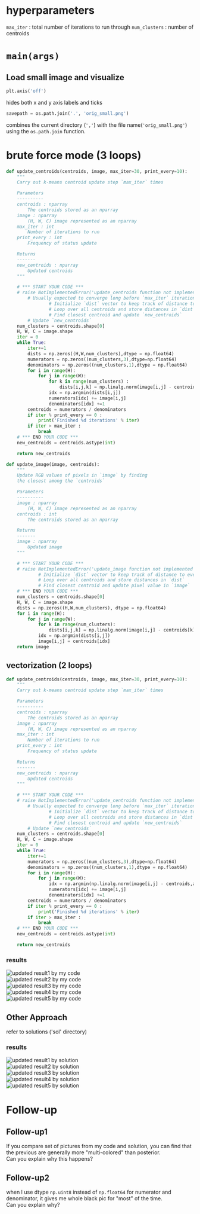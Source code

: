 # hyperparameters
`max_iter` : total number of iterations to run through
`num_clusters` : number of centroids

# `main(args)`

## Load small image and visualize
```python
plt.axis('off')
```
hides both x and y axis labels and ticks

```python
savepath = os.path.join('.', 'orig_small.png')
```
combines the current directory (`','`) with the file name(`'orig_small.png'`) using the `os.path.join` function.  


# brute force mode (3 loops)

```python
def update_centroids(centroids, image, max_iter=30, print_every=10):
    """
    Carry out k-means centroid update step `max_iter` times

    Parameters
    ----------
    centroids : nparray
        The centroids stored as an nparray
    image : nparray
        (H, W, C) image represented as an nparray
    max_iter : int
        Number of iterations to run
    print_every : int
        Frequency of status update

    Returns
    -------
    new_centroids : nparray
        Updated centroids
    """

    # *** START YOUR CODE ***
    # raise NotImplementedError('update_centroids function not implemented')
        # Usually expected to converge long before `max_iter` iterations
                # Initialize `dist` vector to keep track of distance to every centroid
                # Loop over all centroids and store distances in `dist`
                # Find closest centroid and update `new_centroids`
        # Update `new_centroids`
    num_clusters = centroids.shape[0]
    H, W, C = image.shape
    iter = 0
    while True:
        iter+=1
        dists = np.zeros((H,W,num_clusters),dtype = np.float64)
        numerators = np.zeros((num_clusters,3),dtype=np.float64)
        denominators = np.zeros((num_clusters,1),dtype = np.float64)
        for i in range(H):
            for j in range(W):
                for k in range(num_clusters) : 
                    dists[i,j,k] = np.linalg.norm(image[i,j] - centroids[k])
                idx = np.argmin(dists[i,j])
                numerators[idx] += image[i,j]
                denominators[idx] +=1
        centroids = numerators / denominators
        if iter % print_every == 0 :
            print('Finished %d iterations' % iter)
        if iter > max_iter :
            break
    # *** END YOUR CODE ***
    new_centroids = centroids.astype(int)

    return new_centroids
```


```python
def update_image(image, centroids):
    """
    Update RGB values of pixels in `image` by finding
    the closest among the `centroids`

    Parameters
    ----------
    image : nparray
        (H, W, C) image represented as an nparray
    centroids : int
        The centroids stored as an nparray

    Returns
    -------
    image : nparray
        Updated image
    """

    # *** START YOUR CODE ***
    # raise NotImplementedError('update_image function not implemented')
            # Initialize `dist` vector to keep track of distance to every centroid
            # Loop over all centroids and store distances in `dist`
            # Find closest centroid and update pixel value in `image`
    # *** END YOUR CODE ***
    num_clusters = centroids.shape[0]
    H, W, C = image.shape
    dists = np.zeros((H,W,num_clusters), dtype = np.float64)
    for i in range(H):
        for j in range(W):
            for k in range(num_clusters):
                dists[i,j,k] = np.linalg.norm(image[i,j] - centroids[k], axis = 1)
            idx = np.argmin(dists[i,j])
            image[i,j] = centroids[idx]
    return image
```

## vectorization (2 loops)
```python
def update_centroids(centroids, image, max_iter=30, print_every=10):
    """
    Carry out k-means centroid update step `max_iter` times

    Parameters
    ----------
    centroids : nparray
        The centroids stored as an nparray
    image : nparray
        (H, W, C) image represented as an nparray
    max_iter : int
        Number of iterations to run
    print_every : int
        Frequency of status update

    Returns
    -------
    new_centroids : nparray
        Updated centroids
    """

    # *** START YOUR CODE ***
    # raise NotImplementedError('update_centroids function not implemented')
        # Usually expected to converge long before `max_iter` iterations
                # Initialize `dist` vector to keep track of distance to every centroid
                # Loop over all centroids and store distances in `dist`
                # Find closest centroid and update `new_centroids`
        # Update `new_centroids`
    num_clusters = centroids.shape[0]
    H, W, C = image.shape
    iter = 0
    while True:
        iter+=1
        numerators = np.zeros((num_clusters,3),dtype=np.float64)
        denominators = np.zeros((num_clusters,1),dtype = np.float64)
        for i in range(H):
            for j in range(W):
                idx = np.argmin(np.linalg.norm(image[i,j] - centroids,axis=1))
                numerators[idx] += image[i,j]
                denominators[idx] +=1
        centroids = numerators / denominators
        if iter % print_every == 0 :
            print('Finished %d iterations' % iter)
        if iter > max_iter :
            break
    # *** END YOUR CODE ***
    new_centroids = centroids.astype(int)

    return new_centroids

```

### results
![updated result1 by my code](nd1.png)  
![updated result2 by my code](nd2.png)  
![updated result3 by my code](nd3.png)  
![updated result4 by my code](nd4.png)  
![updated result5 by my code](nd5.png)  

## Other Approach
refer to solutions ('sol' directory)
### results
![updated result1 by solution](solution1.png)  
![updated result2 by solution](solution2.png)  
![updated result3 by solution](solution3.png)  
![updated result4 by solution](solution4.png)  
![updated result5 by solution](solution5.png)  


# Follow-up

## Follow-up1
If you compare set of pictures from my code and solution, you can find that the previous are generally more 
"multi-colored" than posterior.  
Can you explain why this happens?  

## Follow-up2
when I use dtype `np.uint8` instead of `np.float64` for numerator and denominator, it gives me whole black pic for "most" of the time.  
Can you explain why?  
